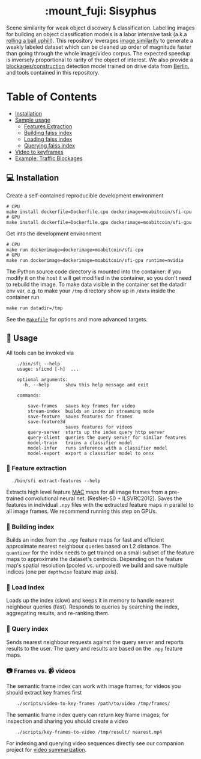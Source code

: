 <h1 align='center'>:mount_fuji: Sisyphus</h1>

Scene similarity for weak object discovery & classification. Labelling images for building an object classification models is a labor intensive task (a.k.a [rolling a ball uphill](https://en.wikipedia.org/wiki/Sisyphus)). This repository leverages [image similarity](https://www.github.com/facebookresearch/faiss) to generate a weakly labeled dataset which can be cleaned up order of magnitude faster than going through the whole image/video corpus. The expected speedup is inversely proportional to rarity of the object of interest. We also provide a [blockages/construction](https://github.com/moabitcoin/sisyphus/releases/tag/v1.0.0) detection model trained on drive data from [Berlin.](https://hoodmaps.com/berlin-neighborhood-map) and tools contained in this repository.

# Table of Contents
* [Installation](#computer-installation)
* [Sample usage](#tada-usage)
  - [Features Extraction](#rocket-feature-extraction)
  - [Building faiss index](#european_post_office-building-index)
  - [Loading faiss index](#vhs-load-index)
  - [Querying faiss index](#crystal_ball-query-index)
* [Video to keyframes](#camera-frames-vs-video_camera-videos)
* [Example: Traffic Blockages](./docs/blockages.md)

## :computer: Installation

Create a self-contained reproducible development environment

```
# CPU
make install dockerfile=Dockerfile.cpu dockerimage=moabitcoin/sfi-cpu
# GPU
make install dockerfile=Dockerfile.gpu dockerimage=moabitcoin/sfi-gpu
```
Get into the development environment
```
# CPU
make run dockerimage=dockerimage=moabitcoin/sfi-cpu
# GPU
make run dockerimage=dockerimage=moabitcoin/sfi-gpu runtime=nvidia
```
The Python source code directory is mounted into the container: if you modify it on the host it will get modified in the container, so you don't need to rebuild the image. To make data visible in the container set the datadir env var, e.g. to make your `/tmp` directory show up in `/data` inside the container run
```
make run datadir=/tmp
```
See the [`Makefile`](./Makefile) for options and more advanced targets.

## :tada: Usage

All tools can be invoked via
```
    ./bin/sfi --help
    usage: sficmd [-h]  ...

    optional arguments:
      -h, --help      show this help message and exit

    commands:

        save-frames   saves key frames for video
        stream-index  builds an index in streaming mode
        save-feature  saves features for frames
        save-feature3d
                      saves features for videos
        query-server  starts up the index query http server
        query-client  queries the query server for similar features
        model-train   trains a classifier model
        model-infer   runs inference with a classifier model
        model-export  export a classifier model to onnx
```

### :rocket: Feature extraction

```
  ./bin/sfi extract-features --help
```
Extracts high level feature [MAC]() maps for all image frames from a pre-trained convolutional neural net. (ResNet-50 + ILSVRC2012). Saves the features in individual `.npy` files with the extracted feature maps in parallel to all image frames. We recommend running this step on GPUs.


### :european_post_office: Building index

Builds an index from the `.npy` feature maps for fast and efficient approximate nearest neighbour queries based on L2 distance. The `quantizer` for the index needs to get trained on a small subset of the feature maps to approximate the dataset's centroids. Depending on the feature map's spatial resolution (pooled vs. unpooled) we build and save multiple indices (one per `depthwise` feature map axis).

### :vhs: Load index

Loads up the index (slow) and keeps it in memory to handle nearest neighbour queries (fast).
Responds to queries by searching the index, aggregating results, and re-ranking them.

### :crystal_ball: Query index

Sends nearest neighbour requests against the query server and reports results to the user.
The query and results are based on the `.npy` feature maps.

### :camera: Frames vs. :video_camera: videos

The semantic frame index can work with image frames; for videos you should extract key frames first

```
    ./scripts/video-to-key-frames /path/to/video /tmp/frames/
```
The semantic frame index query can return key frame images; for inspection and sharing you should create a video
```
    ./scripts/key-frames-to-video /tmp/result/ nearest.mp4
```
For indexing and querying video sequences directly see our companion project for [video summarization](https://github.com/moabitcoin/Adversarial-video-summarization-pytorch).
